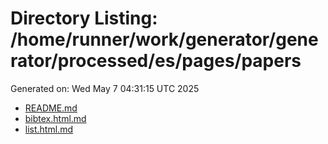 # Directory Listing: /home/runner/work/generator/generator/processed/es/pages/papers
Generated on: Wed May  7 04:31:15 UTC 2025

- [README.md](README.md)
- [bibtex.html.md](bibtex.html.md)
- [list.html.md](list.html.md)
